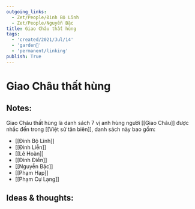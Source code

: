 ```yaml
---
outgoing_links:
  - Zet/People/Đinh Bộ Lĩnh
  - Zet/People/Nguyễn Bặc
title: Giao Châu thất hùng
tags:
  - 'created/2021/Jul/14'
  - 'garden🏡'
  - 'permanent/linking'
publish: True
---
```

# Giao Châu thất hùng

## Notes:
Giao Châu thất hùng là danh sách 7 vị anh hùng người [[Giao Châu]] được nhắc đến trong [[Việt sử tân biên]], danh sách này bao gồm:
- [[Đinh Bộ Lĩnh]]
- [[Đinh Liễn]]
- [[Lê Hoàn]]
- [[Đinh Điền]]
- [[Nguyễn Bặc]]
- [[Phạm Hạp]]
- [[Phạm Cự Lạng]]

## Ideas & thoughts:
